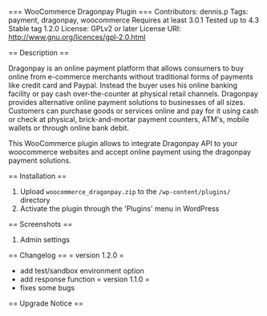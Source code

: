 === WooCommerce Dragonpay Plugin ===
Contributors: dennis.p
Tags: payment, dragonpay, woocommerce
Requires at least 3.0.1
Tested up to 4.3
Stable tag 1.2.0
License: GPLv2 or later
License URI: http://www.gnu.org/licences/gpl-2.0.html

== Description ==

Dragonpay is an online payment platform that allows consumers to buy online from e-commerce merchants without traditional forms of payments like credit card and Paypal. Instead the buyer uses his online banking facility or pay cash over-the-counter at physical retail channels. Dragonpay provides alternative online payment solutions to businesses of all sizes. Customers can purchase goods or services online and pay for it using cash or check at physical, brick-and-mortar payment counters, ATM's, mobile wallets or through online bank debit. 

This WooCommerce plugin allows to integrate Dragonpay API to your woocommerce websites and accept online payment using the dragonpay payment solutions.

== Installation ==

1. Upload `woocommerce_dragonpay.zip` to the `/wp-content/plugins/` directory
2. Activate the plugin through the 'Plugins' menu in WordPress


== Screenshots ==

1. Admin settings

== Changelog ==
= version 1.2.0 =
* add test/sandbox environment option
* add response function
= version 1.1.0 =
* fixes some bugs

== Upgrade Notice ==
